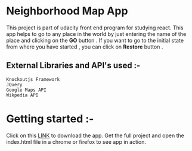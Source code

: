 # Neighborhood Map App

This project is part of udacity front end program for studying react.
This app helps to go to any place in the world by just entering the name of the place and clicking on the **GO** button . If you want to go to the initial state from where you have started , you can click on **Restore** button .
## External Libraries and API's used :-
	Knockoutjs Framework
	JQuery
	Google Maps API
	Wikpedia API

# Getting started :-
Click on this [LINK](https://github.com/shivendrarox/map-app) to download the app.
Get the full project and open the index.html file in a chrome or firefox to see app in action.

